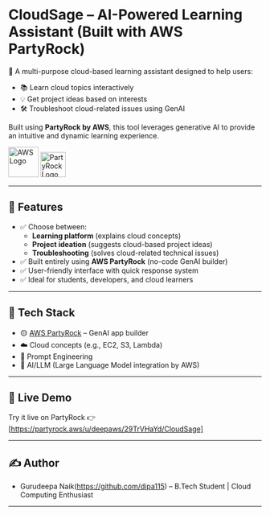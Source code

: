 # CloudSage – AI-Powered Learning Assistant (Built with AWS PartyRock)

🚀 A multi-purpose cloud-based learning assistant designed to help users:
- 📚 Learn cloud topics interactively
- 💡 Get project ideas based on interests
- 🛠️ Troubleshoot cloud-related issues using GenAI

Built using **PartyRock by AWS**, this tool leverages generative AI to provide an intuitive and dynamic learning experience.

<img src="https://cdn.worldvectorlogo.com/logos/aws-2.svg" alt="AWS Logo" width="60"/>
<img src="https://partyrock.aws/images/partyrock-icon.png" alt="PartyRock Logo" width="50"/>

---

## 🧠 Features

- ✅ Choose between:
  - **Learning platform** (explains cloud concepts)
  - **Project ideation** (suggests cloud-based project ideas)
  - **Troubleshooting** (solves cloud-related technical issues)
- ✅ Built entirely using **AWS PartyRock** (no-code GenAI builder)
- ✅ User-friendly interface with quick response system
- ✅ Ideal for students, developers, and cloud learners

---

## 🔧 Tech Stack

- 🟡 [AWS PartyRock](https://partyrock.aws/) – GenAI app builder
- ☁️ Cloud concepts (e.g., EC2, S3, Lambda)
- 🎯 Prompt Engineering
- 🧠 AI/LLM (Large Language Model integration by AWS)

---

## 🔗 Live Demo

Try it live on PartyRock 👉 [https://partyrock.aws/u/deepaws/29TrVHaYd/CloudSage]  


---

## ✍️ Author

- Gurudeepa Naik(https://github.com/dipa115) – B.Tech Student | Cloud Computing Enthusiast

---



